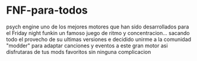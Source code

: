 # FNF-para-todos
psych engine uno de los mejores motores que han sido desarrollados para el Friday night funkin un famoso juego de ritmo y concentracion... sacando todo el provecho de su ultimas versiones e decidido unirme a la comunidad "modder"  para adaptar canciones y eventos a este gran motor asi disfrutaras de tus mods favoritos sin ninguna complicacion
